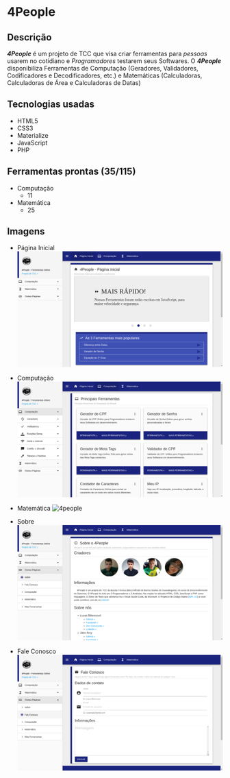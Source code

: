 # 4People

## Descrição
  **_4People_** é um projeto de TCC que visa criar ferramentas para _pessoas_ usarem no cotidiano e _Programadores_ testarem seus Softwares.
  O **_4People_** disponibiliza Ferramentas de Computação (Geradores, Validadores, Codificadores e Decodificadores, etc.) e Matemáticas (Calculadoras, Calculadoras de Área e Calculadoras de Datas)

## Tecnologias usadas
- HTML5
- CSS3
- Materialize
- JavaScript
- PHP

## Ferramentas prontas (35/115)
- Computação
	- 11
- Matemática
	- 25

## Imagens
- Página Inicial
![4people](assets/images/README_images/4People.png "4People - Início")

- Computação
![4people](assets/images/README_images/Computação.png "4People - Início")

- Matemática
![4people](assets/images/README_images/Matemática.png "4People - Início")

- Sobre
![4people](assets/images/README_images/Sobre.png "4People - Início")

- Fale Conosco
![4people](assets/images/README_images/Fale_Conosco.png "4People - Início")